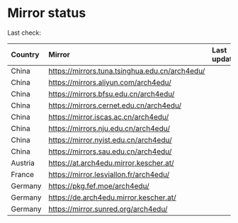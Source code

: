 <script src="./time.js"></script>
# Mirror status
Last check: <script type="text/javascript">localize(1732181105.0252025);</script>

|Country|Mirror|Last update|
|:------|:-----|:----------|
|China|https://mirrors.tuna.tsinghua.edu.cn/arch4edu/|<script type="text/javascript">localize(1732128299);</script>|
|China|https://mirrors.aliyun.com/arch4edu/|<script type="text/javascript">localize(1732128299);</script>|
|China|https://mirrors.bfsu.edu.cn/arch4edu/|<script type="text/javascript">localize(1732128299);</script>|
|China|https://mirrors.cernet.edu.cn/arch4edu/|<script type="text/javascript">localize(1732128299);</script>|
|China|https://mirror.iscas.ac.cn/arch4edu/|<script type="text/javascript">localize(1732128299);</script>|
|China|https://mirrors.nju.edu.cn/arch4edu/|<script type="text/javascript">localize(1732085134);</script>|
|China|https://mirror.nyist.edu.cn/arch4edu/|<script type="text/javascript">localize(1732128299);</script>|
|China|https://mirrors.sau.edu.cn/arch4edu/|<script type="text/javascript">localize(1729319991);</script>|
|Austria|https://at.arch4edu.mirror.kescher.at/|<script type="text/javascript">localize(1732128299);</script>|
|France|https://mirror.lesviallon.fr/arch4edu/|<script type="text/javascript">localize(1732128299);</script>|
|Germany|https://pkg.fef.moe/arch4edu/|<script type="text/javascript">localize(1732128299);</script>|
|Germany|https://de.arch4edu.mirror.kescher.at/|<script type="text/javascript">localize(1732128299);</script>|
|Germany|https://mirror.sunred.org/arch4edu/|<script type="text/javascript">localize(1732128299);</script>|

<script src="./tablefilter/tablefilter.js"></script>
<script src="./table.js"></script>